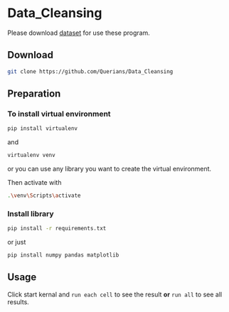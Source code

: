 # Data_Cleansing

Please download [dataset](https://mailkmuttacth-my.sharepoint.com/personal/supawit_somsa_kmutt_ac_th/_layouts/15/onedrive.aspx?id=%2Fpersonal%2Fsupawit%5Fsomsa%5Fkmutt%5Fac%5Fth%2FDocuments%2FCPE232%20Data%20Model%202%2D2022%2FDataset%2Fcredit%5Fcard%5Ftransaction%2Ezip&parent=%2Fpersonal%2Fsupawit%5Fsomsa%5Fkmutt%5Fac%5Fth%2FDocuments%2FCPE232%20Data%20Model%202%2D2022%2FDataset&ga=1) for use these program.

## Download
```bash
git clone https://github.com/Querians/Data_Cleansing
```

## Preparation
### To install virtual environment
```bash
pip install virtualenv
```
and
```bash
virtualenv venv
```
or you can use any library you want to create the virtual environment.

Then activate with
```bash
.\venv\Scripts\activate
```

### Install library
```bash
pip install -r requirements.txt
```
or just
```bash
pip install numpy pandas matplotlib
```

## Usage
Click start kernal and `run each cell` to see the result 
**or** `run all` to see all results.